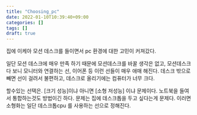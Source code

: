 ```yaml
---
title: "Choosing_pc"
date: 2022-01-10T10:39:40+09:00
categories: []
tags: []
draft: true
---
```



집에 이케아 모션 데스크를 들이면서 pc 환경에 대한 고민이 커져갔다.

일단 모션 데스크에 매우 만족 하기 때문에 모션데스크를 바꿀 생각은 없고, 모션데스크다 보니 모니터와 연결하는 선, 이어폰 등 이런 선들이 매우 애매 해진다. 데스크 밖으로 빼면 선이 걸려서 불편하고, 데스크로 올리기에는 컴퓨터가 너무 크다.

할수있는 선택은. [크기 성능]이냐 아니면 [소형 저성능] 이냐 문제이다. 노트북을 들여서 통합하는것도 방법이긴 하다. 문제는 집에 데스크톱을 두고 싶다는게 문제다. 이러면 소형화는 일단 데스크톱cpu 를 사용하는 선으로 정해진다. 